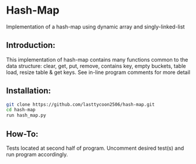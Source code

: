 # Hash-Map
Implementation of a hash-map using dynamic array and singly-linked-list

## Introduction:
This implementation of hash-map contains many functions common to the data structure: clear, get, put, remove, contains key, empty buckets, table load, resize table & get keys. See in-line program comments for more detail

## Installation:
```bash
git clone https://github.com/lasttycoon2506/hash-map.git
cd hash-map
run hash_map.py
```

## How-To:
Tests located at second half of program. Uncomment desired test(s) and run program accordingly. 
